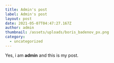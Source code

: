 ```yaml
---
title: Admin's post
label: Admin's post
layout: post
date: 2021-05-07T04:47:27.167Z
author: admin
thumbnail: /assets/uploads/boris_badenov_px.png
category:
  - uncategorized
---
```

Yes, i am **admin** and this is my post.